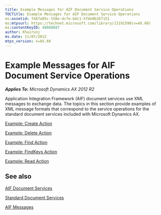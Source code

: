 ```yaml
---
title: Example Messages for AIF Document Service Operations
TOCTitle: Example Messages for AIF Document Service Operations
ms:assetid: f467a05c-150e-4c7e-bdc1-5fde0b267151
ms:mtpsurl: https://technet.microsoft.com/library/JJ191598(v=AX.60)
ms:contentKeyID: 48088687
author: Khairunj
ms.date: 11/07/2012
mtps_version: v=AX.60
---
```


# Example Messages for AIF Document Service Operations 


_**Applies To:** Microsoft Dynamics AX 2012 R2_

Application Integration Framework (AIF) document services use XML messages to exchange data. The topics in this section provide examples of XML message formats that correspond to the service operations for the standard document services included with Microsoft Dynamics AX.

[Example: Create Action](example-create-action.md)

[Example: Delete Action](example-delete-action.md)

[Example: Find Action](example-find-action.md)

[Example: FindKeys Action](example-findkeys-action.md)

[Example: Read Action](example-read-action.md)

## See also

[AIF Document Services](aif-document-services.md)

[Standard Document Services](standard-document-services.md)

[AIF Messages](aif-messages.md)

